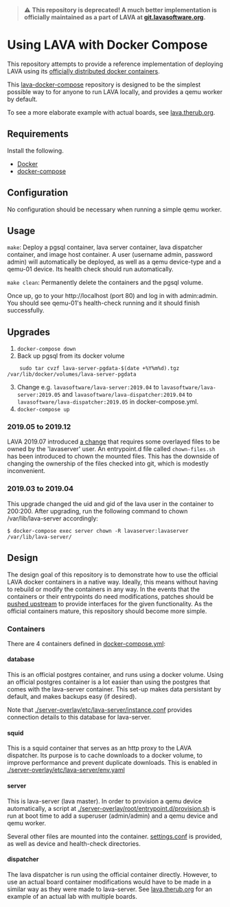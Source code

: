 > :warning: **This repository is deprecated! A much better implementation is officially maintained as a part of LAVA at [git.lavasoftware.org](https://git.lavasoftware.org/lava/pkg/docker-compose).**
















# Using LAVA with Docker Compose

This repository attempts to provide a reference implementation of deploying
LAVA using its [officially distributed docker
containers](https://master.lavasoftware.org/static/docs/v2/docker-admin.html#official-lava-software-docker-images).

This [lava-docker-compose](https://github.com/danrue/lava-docker-compose)
repository is designed to be the simplest possible way to for anyone to run
LAVA locally, and provides a qemu worker by default.

To see a more elaborate example with actual boards, see
[lava.therub.org](https://github.com/danrue/lava.therub.org).

## Requirements

Install the following.
- [Docker](https://docs.docker.com/install/)
- [docker-compose](https://docs.docker.com/compose/install/)

## Configuration

No configuration should be necessary when running a simple qemu worker.

## Usage

`make`: Deploy a pgsql container, lava server container, lava dispatcher
container, and image host container. A user (username admin, password admin)
will automatically be deployed, as well as a qemu device-type and a qemu-01
device. Its health check should run automatically.

`make clean`: Permanently delete the containers and the pgsql volume.

Once up, go to your http://localhost (port 80) and log in with admin:admin. You
should see qemu-01's health-check running and it should finish successfully.

## Upgrades

1. `docker-compose down`
2. Back up pgsql from its docker volume

```
    sudo tar cvzf lava-server-pgdata-$(date +%Y%m%d).tgz /var/lib/docker/volumes/lava-server-pgdata
```

3. Change e.g. `lavasoftware/lava-server:2019.04` to
`lavasoftware/lava-server:2019.05` and
`lavasoftware/lava-dispatcher:2019.04` to
`lavasoftware/lava-dispatcher:2019.05` in docker-compose.yml.
4. `docker-compose up`

### 2019.05 to 2019.12

LAVA 2019.07 introduced [a
change](https://git.lavasoftware.org/lava/pkg/docker/merge_requests/42) that
requires some overlayed files to be owned by the 'lavaserver' user. An
entrypoint.d file called `chown-files.sh` has been introduced to chown the
mounted files. This has the downside of changing the ownership of the files
checked into git, which is modestly inconvenient.

### 2019.03 to 2019.04

This upgrade changed the uid and gid of the lava user in the container to
200:200. After upgrading, run the following command to chown
/var/lib/lava-server accordingly:

```
$ docker-compose exec server chown -R lavaserver:lavaserver /var/lib/lava-server/
```

## Design

The design goal of this repository is to demonstrate how to use the official
LAVA docker containers in a native way. Ideally, this means without having to
rebuild or modify the containers in any way. In the events that the containers
or their entrypoints do need modifications, patches should be [pushed
upstream](https://git.lavasoftware.org/lava/pkg/docker) to provide interfaces
for the given functionality. As the official containers mature, this repository
should become more simple.

### Containers

There are 4 containers defined in [docker-compose.yml](docker-compose.yml):

#### database

This is an official postgres container, and runs using a docker volume. Using
an official postgres container is a lot easier than using the postgres that
comes with the lava-server container. This set-up makes data persistant by
default, and makes backups easy (if desired).

Note that
[./server-overlay/etc/lava-server/instance.conf](./server-overlay/etc/lava-server/instance.conf)
provides connection details to this database for lava-server.

#### squid

This is a squid container that serves as an http proxy to the LAVA dispatcher.
Its purpose is to cache downloads to a docker volume, to improve performance
and prevent duplicate downloads. This is enabled in
[./server-overlay/etc/lava-server/env.yaml](./server-overlay/etc/lava-server/env.yaml)

#### server

This is lava-server (lava master). In order to provision a qemu device
automatically, a script at
[./server-overlay/root/entrypoint.d/provision.sh](./server-overlay/root/entrypoint.d/provision.sh)
is run at boot time to add a superuser (admin/admin) and a qemu device and qemu
worker.

Several other files are mounted into the container.
[settings.conf](server-overlay/etc/lava-server/settings.conf) is provided, as
well as device and health-check directories.

#### dispatcher

The lava dispatcher is run using the official container directly. However, to
use an actual board container modifications would have to be made in a similar
way as they were made to lava-server. See
[lava.therub.org](https://github.com/danrue/lava.therub.org) for an example of
an actual lab with multiple boards.

